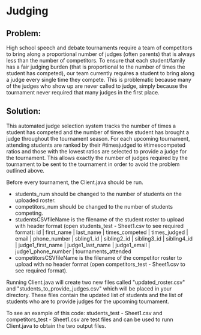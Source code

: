 # Judging

## Problem:
High school speech and debate tournaments require a team of competitors to bring along a proportional 
number of judges (often parents) that is always less than the number of competitors. To ensure that each 
student/family has a fair judging burden (that is proportional to the number of times the student has 
competed), our team currently requires a student to bring along a judge every single time they compete. 
This is problematic because many of the judges who show up are never called to judge, simply because the 
tournament never required that many judges in the first place. 

## Solution:
This automated judge selection system tracks the number of times a student has competed and the number of 
times the student has brought a judge throughout the tournament season. For each upcoming tournament, 
attending students are ranked by their #timesjudged to #timescompeted ratios and those with the lowest 
ratios are selected to provide a judge for the tournament. This allows exactly the number of judges required 
by the tournament to be sent to the tournament in order to avoid the problem outlined above.

Before every tournament, the Client.java should be run. 
- students_num should be changed to the number of students on the uploaded roster. 
- competitors_num should be changed to the number of students competing. 
- studentsCSVfileName is the filename of the student roster to upload with header format 
  (open students_test - Sheet1.csv to see required format):
  id | first_name | last_name | times_competed | times_judged | email | phone_number | sbling1_id | sibling2_id | sibling3_id   | sibling4_id | judge1_first_name | judge1_last_name | judge1_email | judge1_phone_number | tournaments_attended
- competitorsCSVfileName is the filename of the competitor roster to upload with no header format 
  (open competitors_test - Sheet1.csv to see required format).

Running Client.java will create two new files called "updated_roster.csv" and "students_to_provide_judges.csv"
which will be placed in your directory. These files contain the updated list of students and the list of students 
who are to provide judges for the upcoming tournament.

To see an example of this code: students_test - Sheet1.csv and competitors_test - Sheet1.csv are test files and can be used to runn Client.java to obtain the two output files.
